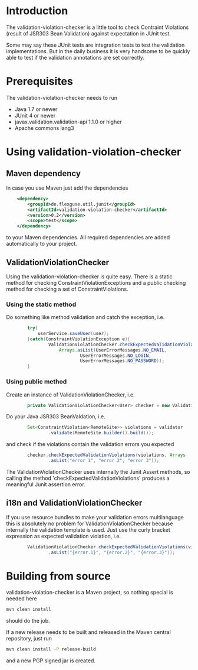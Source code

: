# Introduction
The validation-violation-checker is a little tool to check Contraint Violations (result of JSR303 Bean Validation) against expectation in JUnit test.

Some may say these JUnit tests are integration tests to test the validation implementations. But in the daily business it is very handsome to be quickly able to test if the validation annotations are set correctly.

# Prerequisites
The validation-violation-checker needs to run

- Java 1.7 or newer
- JUnit 4 or newer
- javax.validation.validation-api 1.1.0 or higher
- Apache commons lang3 

# Using validation-violation-checker

## Maven dependency
In case you use Maven just add the dependencies

```xml
	<dependency>
		<groupId>de.flexguse.util.junit</groupId>
		<artifactId>validation-violation-checker</artifactId>
		<version>0.2</version>
		<scope>test</scope>
	</dependency>

``` 

to your Maven dependencies. All required dependencies are added automatically to your project.

## ValidationViolationChecker
Using the validation-violation-checker is quite easy. There is a static method for checking ConstraintViolationExceptions and a public checking method for checking a set of ConstraintViolations.

### Using the static method
Do something like method validation and catch the exception, i.e.

```java
		try{
			userService.saveUser(user);
		}catch(ConstraintViolationException e){
				ValidationViolationChecker.checkExpectedValidationViolations(e,
					Arrays.asList(UserErrorMessages.NO_EMAIL,
							UserErrorMessages.NO_LOGIN,
							UserErrorMessages.NO_PASSWORD));
		}
```


### Using public method 
Create an instance of ValidationViolationChecker, i.e.

```java
		private ValidationViolationChecker<User> checker = new ValidationViolationChecker<>();
```

Do your Java JSR303 BeanValdation, i.e.

```java
		Set<ConstraintViolation<RemoteSite>> violations = validator
				.validate(RemoteSite.builder().build());
```

and check if the violations contain the validation errors you expected

```java
		checker.checkExpectedValidationViolations(violations, Arrays
				.asList("error 1", "error 2", "error 3"));
```

The ValidationViolationChecker uses internally the Junit Assert methods, so calling the method 'checkExpectedValidationViolations' produces a meaningful Junit assertion error.

## i18n and ValidationViolationChecker
If you use resource bundles to make your validation errors multilanguage this is absolutely no problem for ValidationViolationChecker because internally the validation template is used. Just use the curly bracket expression as expected validation violation, i.e.

```java
		ValidationViolationChecker.checkExpectedValidationViolations(violations, Arrays
				.asList("{error.1}", "{error.2}", "{error.3}"));
```

# Building from source
validation-violation-checker is a Maven project, so nothing special is needed here

```bash
mvn clean install
```

should do the job.

If a new release needs to be built and released in the Maven central repository, just run

```bash
mvn clean install -P release-build
```

and a new PGP signed jar is created.